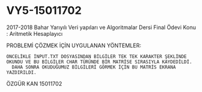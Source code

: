 # VY5-15011702
2017-2018 Bahar Yarıyılı  Veri yapıları ve Algoritmalar Dersi Final Ödevi 
Konu : Aritmetik Hesaplayıcı

PROBLEMİ ÇÖZMEK İÇİN UYGULANAN YÖNTEMLER:

    ÖNCELİKLE İNPUT.TXT DOSYASINDAN BİLGİLER TEK TEK KARAKTER ŞEKLİNDE OKUNDU VE BU BİLGİLER CHAR TÜRÜNDE BİR MATRİSE SIRASIYLA KAYDEDİLDİ.
      DAHA SONRA OKUDUĞUMUZ BİLGİLERİ GÖRMEK İÇİN BU MATRİS EKRANA YAZDIRILDI.
    
    
  

  ÖZGÜR KAN
  15011702
